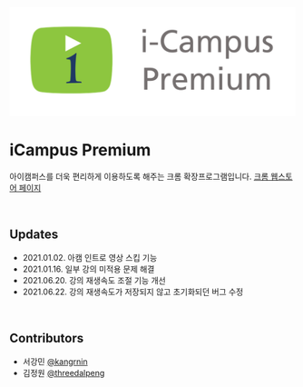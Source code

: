 <img src="images/thumbnail.png" alt="logo" width="800">

<br>

# iCampus Premium
아이캠퍼스를 더욱 편리하게 이용하도록 해주는 크롬 확장프로그램입니다.
[크롬 웹스토어 페이지](https://chrome.google.com/webstore/detail/icampus-premium/bdkpnbiikbikebmjhkdkoenphgggapde)

<br>

## Updates
* 2021.01.02. 아캠 인트로 영상 스킵 기능
* 2021.01.16. 일부 강의 미적용 문제 해결
* 2021.06.20. 강의 재생속도 조절 기능 개선
* 2021.06.22. 강의 재생속도가 저장되지 않고 초기화되던 버그 수정

<br>

## Contributors
* 서강민 [@kangrnin](https://github.com/kangrnin)
* 김정원 [@threedalpeng](https://github.com/threedalpeng)

